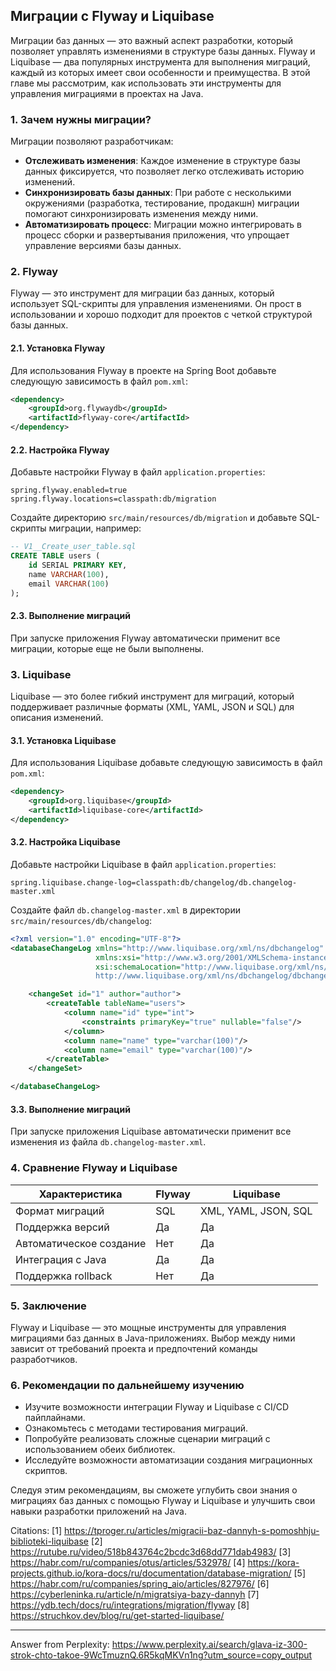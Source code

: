 ## Миграции с Flyway и Liquibase

Миграции баз данных — это важный аспект разработки, который позволяет управлять изменениями в структуре базы данных. Flyway и Liquibase — два популярных инструмента для выполнения миграций, каждый из которых имеет свои особенности и преимущества. В этой главе мы рассмотрим, как использовать эти инструменты для управления миграциями в проектах на Java.

### 1. Зачем нужны миграции?

Миграции позволяют разработчикам:

- **Отслеживать изменения**: Каждое изменение в структуре базы данных фиксируется, что позволяет легко отслеживать историю изменений.
- **Синхронизировать базы данных**: При работе с несколькими окружениями (разработка, тестирование, продакшн) миграции помогают синхронизировать изменения между ними.
- **Автоматизировать процесс**: Миграции можно интегрировать в процесс сборки и развертывания приложения, что упрощает управление версиями базы данных.

### 2. Flyway

Flyway — это инструмент для миграции баз данных, который использует SQL-скрипты для управления изменениями. Он прост в использовании и хорошо подходит для проектов с четкой структурой базы данных.

#### 2.1. Установка Flyway

Для использования Flyway в проекте на Spring Boot добавьте следующую зависимость в файл `pom.xml`:

```xml
<dependency>
    <groupId>org.flywaydb</groupId>
    <artifactId>flyway-core</artifactId>
</dependency>
```

#### 2.2. Настройка Flyway

Добавьте настройки Flyway в файл `application.properties`:

```properties
spring.flyway.enabled=true
spring.flyway.locations=classpath:db/migration
```

Создайте директорию `src/main/resources/db/migration` и добавьте SQL-скрипты миграции, например:

```sql
-- V1__Create_user_table.sql
CREATE TABLE users (
    id SERIAL PRIMARY KEY,
    name VARCHAR(100),
    email VARCHAR(100)
);
```

#### 2.3. Выполнение миграций

При запуске приложения Flyway автоматически применит все миграции, которые еще не были выполнены.

### 3. Liquibase

Liquibase — это более гибкий инструмент для миграций, который поддерживает различные форматы (XML, YAML, JSON и SQL) для описания изменений.

#### 3.1. Установка Liquibase

Для использования Liquibase добавьте следующую зависимость в файл `pom.xml`:

```xml
<dependency>
    <groupId>org.liquibase</groupId>
    <artifactId>liquibase-core</artifactId>
</dependency>
```

#### 3.2. Настройка Liquibase

Добавьте настройки Liquibase в файл `application.properties`:

```properties
spring.liquibase.change-log=classpath:db/changelog/db.changelog-master.xml
```

Создайте файл `db.changelog-master.xml` в директории `src/main/resources/db/changelog`:

```xml
<?xml version="1.0" encoding="UTF-8"?>
<databaseChangeLog xmlns="http://www.liquibase.org/xml/ns/dbchangelog"
                   xmlns:xsi="http://www.w3.org/2001/XMLSchema-instance"
                   xsi:schemaLocation="http://www.liquibase.org/xml/ns/dbchangelog 
                   http://www.liquibase.org/xml/ns/dbchangelog/dbchangelog-3.8.xsd">

    <changeSet id="1" author="author">
        <createTable tableName="users">
            <column name="id" type="int">
                <constraints primaryKey="true" nullable="false"/>
            </column>
            <column name="name" type="varchar(100)"/>
            <column name="email" type="varchar(100)"/>
        </createTable>
    </changeSet>

</databaseChangeLog>
```

#### 3.3. Выполнение миграций

При запуске приложения Liquibase автоматически применит все изменения из файла `db.changelog-master.xml`.

### 4. Сравнение Flyway и Liquibase

| Характеристика          | Flyway                             | Liquibase                          |
|-------------------------|------------------------------------|------------------------------------|
| Формат миграций        | SQL                                | XML, YAML, JSON, SQL               |
| Поддержка версий       | Да                                 | Да                                 |
| Автоматическое создание | Нет                                | Да                                 |
| Интеграция с Java      | Да                                 | Да                                 |
| Поддержка rollback      | Нет                                | Да                                 |

### 5. Заключение

Flyway и Liquibase — это мощные инструменты для управления миграциями баз данных в Java-приложениях. Выбор между ними зависит от требований проекта и предпочтений команды разработчиков.

### 6. Рекомендации по дальнейшему изучению

- Изучите возможности интеграции Flyway и Liquibase с CI/CD пайплайнами.
- Ознакомьтесь с методами тестирования миграций.
- Попробуйте реализовать сложные сценарии миграций с использованием обеих библиотек.
- Исследуйте возможности автоматизации создания миграционных скриптов.

Следуя этим рекомендациям, вы сможете углубить свои знания о миграциях баз данных с помощью Flyway и Liquibase и улучшить свои навыки разработки приложений на Java.

Citations:
[1] https://tproger.ru/articles/migracii-baz-dannyh-s-pomoshhju-biblioteki-liquibase
[2] https://rutube.ru/video/518b843764c2bcdc3d68dd771dab4983/
[3] https://habr.com/ru/companies/otus/articles/532978/
[4] https://kora-projects.github.io/kora-docs/ru/documentation/database-migration/
[5] https://habr.com/ru/companies/spring_aio/articles/827976/
[6] https://cyberleninka.ru/article/n/migratsiya-bazy-dannyh
[7] https://ydb.tech/docs/ru/integrations/migration/flyway
[8] https://struchkov.dev/blog/ru/get-started-liquibase/

---
Answer from Perplexity: https://www.perplexity.ai/search/glava-iz-300-strok-chto-takoe-9WcTmuznQ.6R5kqMKVn1ng?utm_source=copy_output
